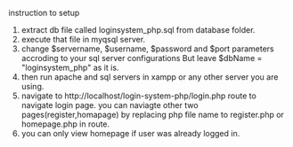 instruction to setup

1. extract db file called loginsystem_php.sql from database folder.
2. execute that file in myqsql server.
3. change $servername, $username, $password and $port parameters accroding to your sql server configurations But leave  $dbName = "loginsystem_php" as it is.
4. then run apache and sql servers in xampp or any other server you are using.
5. navigate to http://localhost/login-system-php/login.php route to navigate login page. you can naviagte other two pages(register,homapage) by replacing php file name to register.php or homepage.php in route.
6. you can only view homepage if user was already logged in. 
